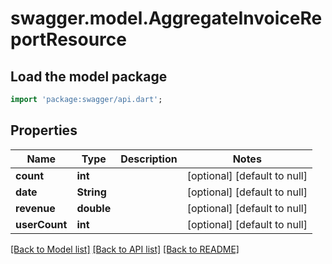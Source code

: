 # swagger.model.AggregateInvoiceReportResource

## Load the model package
```dart
import 'package:swagger/api.dart';
```

## Properties
Name | Type | Description | Notes
------------ | ------------- | ------------- | -------------
**count** | **int** |  | [optional] [default to null]
**date** | **String** |  | [optional] [default to null]
**revenue** | **double** |  | [optional] [default to null]
**userCount** | **int** |  | [optional] [default to null]

[[Back to Model list]](../README.md#documentation-for-models) [[Back to API list]](../README.md#documentation-for-api-endpoints) [[Back to README]](../README.md)


